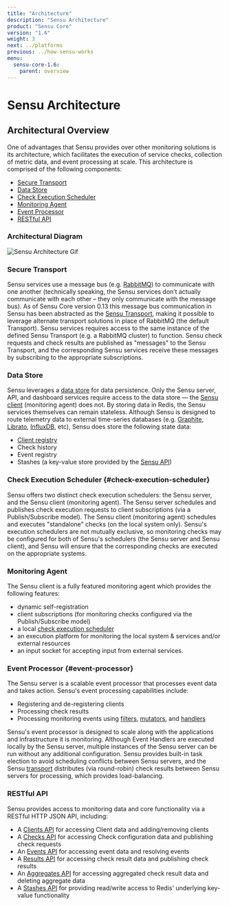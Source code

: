 ```yaml
---
title: "Architecture"
description: "Sensu Architecture"
product: "Sensu Core"
version: "1.6"
weight: 3
next: ../platforms
previous: ../how-sensu-works
menu:
  sensu-core-1.6:
    parent: overview
---
```


# Sensu Architecture

## Architectural Overview

One of advantages that Sensu provides over other monitoring solutions is its
architecture, which facilitates the execution of service checks, collection of
metric data, and event processing at scale. This architecture is comprised of
the following components:

- [Secure Transport](#secure-transport)
- [Data Store](#data-store)
- [Check Execution Scheduler](#check-execution-scheduler)
- [Monitoring Agent](#monitoring-agent)
- [Event Processor](#event-processor)
- [RESTful API](#restful-api)

### Architectural Diagram

![Sensu Architecture Gif](/images/sensu-diagram.gif)

### Secure Transport

Sensu services use a message bus (e.g. [RabbitMQ][1]) to communicate with
one another (technically speaking, the Sensu services don’t actually communicate
with each other – they only communicate with the message bus). As of Sensu Core
version 0.13 this message bus communication in Sensu has been abstracted as the
[Sensu Transport][2], making it possible to leverage alternate
transport solutions in  place of RabbitMQ (the default Transport). Sensu
services requires access to the  same instance of the defined Sensu Transport
(e.g. a RabbitMQ cluster) to  function. Sensu check requests and check results
are published as "messages" to  the Sensu Transport, and the corresponding Sensu
services receive these messages  by subscribing to the appropriate
subscriptions.

### Data Store

Sensu leverages a [data store][3] for data persistence. Only the Sensu server,
API, and dashboard services require access to the data store &mdash; the [Sensu
client][4] (monitoring agent) does not. By storing data in Redis, the Sensu
services themselves can remain stateless. Although Sensu is designed to route
telemetry data to external time-series databases (e.g. [Graphite][5],
[Librato][6], [InfluxDB][7], etc), Sensu does store the following state data:

- [Client registry][8]
- Check history
- Event registry
- Stashes (a key-value store provided by the [Sensu API][9])

### Check Execution Scheduler {#check-execution-scheduler}

Sensu offers two distinct check execution schedulers: the Sensu server, and the
Sensu client (monitoring agent). The Sensu server schedules and publishes check
execution requests to client subscriptions (via a Publish/Subscribe model). The
Sensu client (monitoring agent) schedules and executes "standalone" checks (on
the local system only). Sensu's execution schedulers are not mutually exclusive,
so monitoring checks may be configured for both of Sensu's schedulers (the Sensu
server and Sensu client), and Sensu will ensure that the corresponding checks
are executed on the appropriate systems.

### Monitoring Agent

The Sensu client is a fully featured monitoring agent which provides the
following features:

- dynamic self-registration
- client subscriptions (for monitoring checks configured via the
  Publish/Subscribe model)
- a local [check execution scheduler][10]
- an execution platform for monitoring the local system & services and/or
  external resources
- an input socket for accepting input from external services.

### Event Processor {#event-processor}

The Sensu server is a scalable event processor that processes event data and
takes action. Sensu's event processing capabilities include:

- Registering and de-registering clients
- Processing check results
- Processing monitoring events using [filters][11], [mutators][12], and
  [handlers][13]

Sensu's event processor is designed to scale along with the applications and
infrastructure it is monitoring. Although Event Handlers are executed locally by
the Sensu server, multiple instances of the Sensu server can be run without any
additional configuration. Sensu provides built-in task election to avoid
scheduling conflicts between Sensu servers, and the Sensu [transport][14]
distributes (via round-robin) check results between Sensu servers for
processing, which provides load-balancing.

### RESTful API

Sensu provides access to monitoring data and core functionality via a RESTful
HTTP JSON API, including:

- A [Clients API][15] for accessing Client data and adding/removing clients
- A [Checks API][16] for accessing Check configuration data and publishing check
  requests
- An [Events API][17] for accessing event data and resolving events
- A [Results API][18] for accessing check result data and publishing check
  results
- An [Aggregates API][19] for accessing aggregated check result data and
  deleting aggregate data
- A [Stashes API][20] for providing read/write access to Redis' underlying
  key-value functionality


[1]:  http://www.rabbitmq.com/
[2]:  http://github.com/sensu/sensu-transport
[3]:  ../../reference/data-store/
[4]:  ../../reference/clients/
[5]:  https://github.com/graphite-project
[6]:  https://www.librato.com/
[7]:  https://influxdata.com/
[8]:  ../../reference/clients/#registration-and-registry
[9]:  ../../api/overview
[10]: #check-execution-scheduler
[11]: ../../reference/filters/
[12]: ../../reference/mutators/
[13]: ../../reference/handlers/
[14]: ../../reference/transport/
[15]: ../../api/clients
[16]: ../../api/checks
[17]: ../../api/events
[18]: ../../api/results
[19]: ../../api/aggregates
[20]: ../../api/stashes
